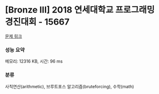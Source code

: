 # [Bronze III] 2018 연세대학교 프로그래밍 경진대회 - 15667 

[문제 링크](https://www.acmicpc.net/problem/15667) 

### 성능 요약

메모리: 12316 KB, 시간: 96 ms

### 분류

사칙연산(arithmetic), 브루트포스 알고리즘(bruteforcing), 수학(math)

